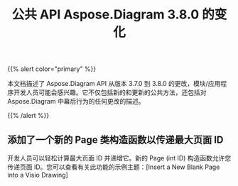﻿---
title: 公共 API Aspose.Diagram 3.8.0 的变化
type: docs
weight: 10
url: /zh/net/public-api-changes-in-aspose-diagram-3-8-0/
---
{{% alert color="primary" %}} 

本文档描述了 Aspose.Diagram API 从版本 3.7.0 到 3.8.0 的更改，模块/应用程序开发人员可能会感兴趣。它不仅包括新的和更新的公共方法，还包括对 Aspose.Diagram 中幕后行为的任何更改的描述。

{{% /alert %}} 
## **添加了一个新的 Page 类构造函数以传递最大页面 ID**
开发人员可以轻松计算最大页面 ID 并递增它。新的 Page (int ID) 构造函数允许您传递页面 ID。您可以查看有关此功能的示例主题：[Insert a New Blank Page into a Visio Drawing]